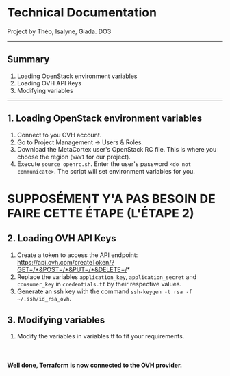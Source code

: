 # Technical Documentation

Project by Théo, Isalyne, Giada. DO3

---

## Summary

1. Loading OpenStack environment variables
2. Loading OVH API Keys
3. Modifying variables

---

## 1. Loading OpenStack environment variables

1. Connect to you OVH account.
2. Go to Project Management -> Users & Roles.
3. Download the MetaCortex user's OpenStack RC file. This is where you choose the region (`WAW1` for our project).
4. Execute `source openrc.sh`. Enter the user's password `<do not communicate>`. The script will set environment variables for you.

# SUPPOSÉMENT Y'A PAS BESOIN DE FAIRE CETTE ÉTAPE (L'ÉTAPE 2)
## 2. Loading OVH API Keys

1. Create a token to access the API endpoint: https://api.ovh.com/createToken/?GET=/*&POST=/*&PUT=/*&DELETE=/*
2. Replace the variables `application_key`, `application_secret` and `consumer_key` in `credentials.tf` by their respective values.
3. Generate an ssh key with the command `ssh-keygen -t rsa -f ~/.ssh/id_rsa_ovh`.

## 3. Modifying variables

1. Modify the variables in variables.tf to fit your requirements.

<br />

#### Well done, Terraform is now connected to the OVH provider.
